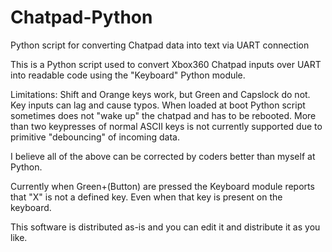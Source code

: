 # Chatpad-Python
Python script for converting Chatpad data into text via UART connection

This is a Python script used to convert Xbox360 Chatpad inputs over UART into readable code using the "Keyboard" Python module.

Limitations:
Shift and Orange keys work, but Green and Capslock do not.
Key inputs can lag and cause typos.
When loaded at boot Python script sometimes does not "wake up" the chatpad and has to be rebooted.
More than two keypresses of normal ASCII keys is not currently supported due to primitive "debouncing" of incoming data.

I believe all of the above can be corrected by coders better than myself at Python.

Currently when Green+(Button) are pressed the Keyboard module reports that "X" is not a defined key. Even when that key is present on the keyboard.

This software is distributed as-is and you can edit it and distribute it as you like.

